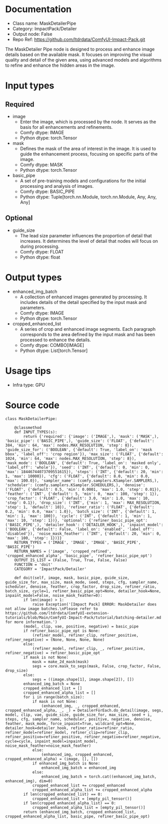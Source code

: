 # Documentation
- Class name: MaskDetailerPipe
- Category: ImpactPack/Detailer
- Output node: False
- Repo Ref: https://github.com/ltdrdata/ComfyUI-Impact-Pack.git

The MaskDetailer Pipe node is designed to process and enhance image details based on the available mask. It focuses on improving the visual quality and detail of the given area, using advanced models and algorithms to refine and enhance the hidden areas in the image.

# Input types
## Required
- image
    - Enter the image, which is processed by the node. It serves as the basis for all enhancements and refinements.
    - Comfy dtype: IMAGE
    - Python dtype: torch.Tensor
- mask
    - Defines the mask of the area of interest in the image. It is used to guide the enhancement process, focusing on specific parts of the image.
    - Comfy dtype: MASK
    - Python dtype: torch.Tensor
- basic_pipe
    - A set of pre-training models and configurations for the initial processing and analysis of images.
    - Comfy dtype: BASIC_PIPE
    - Python dtype: Tuple[torch.nn.Module, torch.nn.Module, Any, Any, Any]
## Optional
- guide_size
    - The lead size parameter influences the proportion of detail that increases. It determines the level of detail that nodes will focus on during processing.
    - Comfy dtype: FLOAT
    - Python dtype: float

# Output types
- enhanced_img_batch
    - A collection of enhanced images generated by processing. It includes details of the detail specified by the input mask and parameters.
    - Comfy dtype: IMAGE
    - Python dtype: torch.Tensor
- cropped_enhanced_list
    - A series of crop and enhanced image segments. Each paragraph corresponds to the area defined by the input mask and has been processed to enhance the details.
    - Comfy dtype: COMBO[IMAGE]
    - Python dtype: List[torch.Tensor]

# Usage tips
- Infra type: GPU

# Source code
```
class MaskDetailerPipe:

    @classmethod
    def INPUT_TYPES(s):
        return {'required': {'image': ('IMAGE',), 'mask': ('MASK',), 'basic_pipe': ('BASIC_PIPE',), 'guide_size': ('FLOAT', {'default': 384, 'min': 64, 'max': nodes.MAX_RESOLUTION, 'step': 8}), 'guide_size_for': ('BOOLEAN', {'default': True, 'label_on': 'mask bbox', 'label_off': 'crop region'}), 'max_size': ('FLOAT', {'default': 1024, 'min': 64, 'max': nodes.MAX_RESOLUTION, 'step': 8}), 'mask_mode': ('BOOLEAN', {'default': True, 'label_on': 'masked only', 'label_off': 'whole'}), 'seed': ('INT', {'default': 0, 'min': 0, 'max': 18446744073709551615}), 'steps': ('INT', {'default': 20, 'min': 1, 'max': 10000}), 'cfg': ('FLOAT', {'default': 8.0, 'min': 0.0, 'max': 100.0}), 'sampler_name': (comfy.samplers.KSampler.SAMPLERS,), 'scheduler': (comfy.samplers.KSampler.SCHEDULERS,), 'denoise': ('FLOAT', {'default': 0.5, 'min': 0.0001, 'max': 1.0, 'step': 0.01}), 'feather': ('INT', {'default': 5, 'min': 0, 'max': 100, 'step': 1}), 'crop_factor': ('FLOAT', {'default': 3.0, 'min': 1.0, 'max': 10, 'step': 0.1}), 'drop_size': ('INT', {'min': 1, 'max': MAX_RESOLUTION, 'step': 1, 'default': 10}), 'refiner_ratio': ('FLOAT', {'default': 0.2, 'min': 0.0, 'max': 1.0}), 'batch_size': ('INT', {'default': 1, 'min': 1, 'max': 100}), 'cycle': ('INT', {'default': 1, 'min': 1, 'max': 10, 'step': 1})}, 'optional': {'refiner_basic_pipe_opt': ('BASIC_PIPE',), 'detailer_hook': ('DETAILER_HOOK',), 'inpaint_model': ('BOOLEAN', {'default': False, 'label_on': 'enabled', 'label_off': 'disabled'}), 'noise_mask_feather': ('INT', {'default': 20, 'min': 0, 'max': 100, 'step': 1})}}
    RETURN_TYPES = ('IMAGE', 'IMAGE', 'IMAGE', 'BASIC_PIPE', 'BASIC_PIPE')
    RETURN_NAMES = ('image', 'cropped_refined', 'cropped_enhanced_alpha', 'basic_pipe', 'refiner_basic_pipe_opt')
    OUTPUT_IS_LIST = (False, True, True, False, False)
    FUNCTION = 'doit'
    CATEGORY = 'ImpactPack/Detailer'

    def doit(self, image, mask, basic_pipe, guide_size, guide_size_for, max_size, mask_mode, seed, steps, cfg, sampler_name, scheduler, denoise, feather, crop_factor, drop_size, refiner_ratio, batch_size, cycle=1, refiner_basic_pipe_opt=None, detailer_hook=None, inpaint_model=False, noise_mask_feather=0):
        if len(image) > 1:
            raise Exception('[Impact Pack] ERROR: MaskDetailer does not allow image batches.\nPlease refer to https://github.com/ltdrdata/ComfyUI-extension-tutorials/blob/Main/ComfyUI-Impact-Pack/tutorial/batching-detailer.md for more information.')
        (model, clip, vae, positive, negative) = basic_pipe
        if refiner_basic_pipe_opt is None:
            (refiner_model, refiner_clip, refiner_positive, refiner_negative) = (None, None, None, None)
        else:
            (refiner_model, refiner_clip, _, refiner_positive, refiner_negative) = refiner_basic_pipe_opt
        if mask is not None:
            mask = make_2d_mask(mask)
            segs = core.mask_to_segs(mask, False, crop_factor, False, drop_size)
        else:
            segs = ((image.shape[1], image.shape[2]), [])
        enhanced_img_batch = None
        cropped_enhanced_list = []
        cropped_enhanced_alpha_list = []
        for i in range(batch_size):
            if mask is not None:
                (enhanced_img, _, cropped_enhanced, cropped_enhanced_alpha, _, _) = DetailerForEach.do_detail(image, segs, model, clip, vae, guide_size, guide_size_for, max_size, seed + i, steps, cfg, sampler_name, scheduler, positive, negative, denoise, feather, mask_mode, force_inpaint=True, wildcard_opt=None, detailer_hook=detailer_hook, refiner_ratio=refiner_ratio, refiner_model=refiner_model, refiner_clip=refiner_clip, refiner_positive=refiner_positive, refiner_negative=refiner_negative, cycle=cycle, inpaint_model=inpaint_model, noise_mask_feather=noise_mask_feather)
            else:
                (enhanced_img, cropped_enhanced, cropped_enhanced_alpha) = (image, [], [])
            if enhanced_img_batch is None:
                enhanced_img_batch = enhanced_img
            else:
                enhanced_img_batch = torch.cat((enhanced_img_batch, enhanced_img), dim=0)
            cropped_enhanced_list += cropped_enhanced
            cropped_enhanced_alpha_list += cropped_enhanced_alpha
        if len(cropped_enhanced_list) == 0:
            cropped_enhanced_list = [empty_pil_tensor()]
        if len(cropped_enhanced_alpha_list) == 0:
            cropped_enhanced_alpha_list = [empty_pil_tensor()]
        return (enhanced_img_batch, cropped_enhanced_list, cropped_enhanced_alpha_list, basic_pipe, refiner_basic_pipe_opt)
```